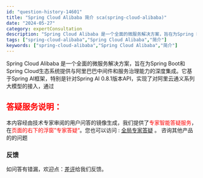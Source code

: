 ```yaml
---
id: "question-history-14601"
title: "Spring Cloud Alibaba 简介 sca(spring-cloud-alibaba)"
date: "2024-05-27"
category: expertConsultation
description: "Spring Cloud Alibaba 是一个全面的微服务解决方案，旨在为Spring Boot和Spring Cloud生态系统提供与阿里巴巴中间件和服务治理能力的深度集成。它基于Spring AI框架，特别是针对Spring AI 0.8.1版本API，实现了对阿里云通义系列大模型的接入，通过"
tags: ["spring-cloud-alibaba","Spring Cloud Alibaba","简介"]
keywords: ["spring-cloud-alibaba","Spring Cloud Alibaba","简介"]
---
```


Spring Cloud Alibaba 是一个全面的微服务解决方案，旨在为Spring Boot和Spring Cloud生态系统提供与阿里巴巴中间件和服务治理能力的深度集成。它基于Spring AI框架，特别是针对Spring AI 0.8.1版本API，实现了对阿里云通义系列大模型的接入，通过
## <font color="#FF0000">答疑服务说明：</font> 

本内容经由技术专家审阅的用户问答的镜像生成，我们提供了<font color="#FF0000">专家智能答疑服务</font>，在<font color="#FF0000">页面的右下的浮窗”专家答疑“</font>。您也可以访问 : [全局专家答疑](https://opensource.alibaba.com/chatBot) 。 咨询其他产品的的问题

### 反馈
如问答有错漏，欢迎点：[差评](https://ai.nacos.io/user/feedbackByEnhancerGradePOJOID?enhancerGradePOJOId=14608)给我们反馈。

